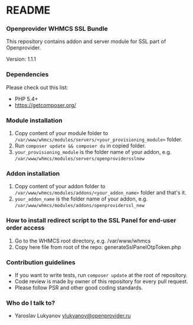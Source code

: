 # README #

### Openprovider WHMCS SSL Bundle ###

This repository contains addon and server module for SSL part of Openprovider.

Version: 1.1.1

### Dependencies ###

Please check out this list:

* PHP 5.4+
* https://getcomposer.org/

### Module installation ###

1. Copy content of your module folder to `/var/www/whmcs/modules/servers/<your_provisioning_module>` folder.
2. Run `composer update && composer du` in copied folder.
3. `your_provisioning_module` is the folder name of your addon, e.g. `/var/www/whmcs/modules/servers/openprovidersslnew`

### Addon installation ###

1. Copy content of your addon folder to `/var/www/whmcs/modules/addons/<your_addon_name>` folder and that's it.
2. `your_addon_name` is the folder name of your addon, e.g. `/var/www/whmcs/modules/addons/openproviderssl_new`

### How to install redirect script to the SSL Panel for end-user order access ###

1. Go to the WHMCS root directory, e.g. /var/www/whmcs
2. Copy here file from root of the repo: generateSslPanelOtpToken.php

### Contribution guidelines ###

* If you want to write tests, run `composer update` at the root of repository.
* Code review is made by owner of this repository for every pull request.
* Please follow PSR and other good coding standards.

### Who do I talk to? ###

* Yaroslav Lukyanov <ylukyanov@openprovider.ru>